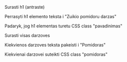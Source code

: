 Surasti h1 (antraste)

Perrasyti h1 elemento teksta i "Zuikio pomidoru darzas"

Padaryk, jog h1 elementas turetu CSS class "pavadinimas"

Surasti visas darzoves

Kiekvienos darzoves teksta pakeisti i "Pomidoras"

Kiekvienai darzovei suteikti CSS class "pomidoras"